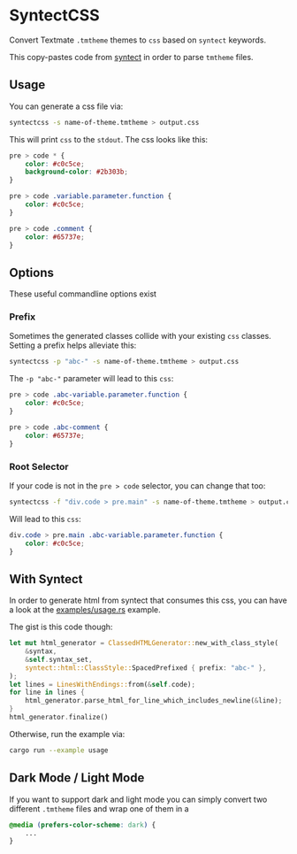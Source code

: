 # SyntectCSS

Convert Textmate `.tmtheme` themes to `css` based on `syntect` keywords.

This copy-pastes code from [syntect](https://github.com/trishume/syntect) in order to parse `tmtheme` files.

## Usage

You can generate a css file via:

``` sh
syntectcss -s name-of-theme.tmtheme > output.css
```

This will print `css` to the `stdout`. The css looks like this:

``` css
pre > code * {
	color: #c0c5ce;
	background-color: #2b303b;
}

pre > code .variable.parameter.function {
	color: #c0c5ce;
}

pre > code .comment {
	color: #65737e;
}
```

## Options

These useful commandline options exist

### Prefix

Sometimes the generated classes collide with your existing `css` classes. Setting a prefix helps alleviate this:

``` sh
syntectcss -p "abc-" -s name-of-theme.tmtheme > output.css
```

The `-p "abc-"` parameter will lead to this `css`:

``` css
pre > code .abc-variable.parameter.function {
	color: #c0c5ce;
}

pre > code .abc-comment {
	color: #65737e;
}
```

### Root Selector

If your code is not in the `pre > code` selector, you can change that too:

``` sh
syntectcss -f "div.code > pre.main" -s name-of-theme.tmtheme > output.css
```

Will lead to this `css`:

``` css
div.code > pre.main .abc-variable.parameter.function {
	color: #c0c5ce;
}
```

## With Syntect

In order to generate html from syntect that consumes this css, you can have a look at the [examples/usage.rs](examples/usage.rs) example.

The gist is this code though:

``` rs
let mut html_generator = ClassedHTMLGenerator::new_with_class_style(
    &syntax,
    &self.syntax_set,
    syntect::html::ClassStyle::SpacedPrefixed { prefix: "abc-" },
);
let lines = LinesWithEndings::from(&self.code);
for line in lines {
    html_generator.parse_html_for_line_which_includes_newline(&line);
}
html_generator.finalize()
```

Otherwise, run the example via:

``` sh
cargo run --example usage
```

## Dark Mode / Light Mode

If you want to support dark and light mode you can simply convert two different `.tmtheme` files and wrap
one of them in a 

``` css
@media (prefers-color-scheme: dark) {
    ...
}
```
